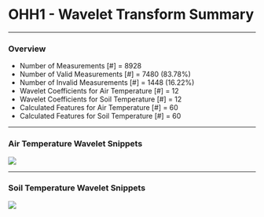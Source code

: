 # OHH1 - Wavelet Transform Summary

***

### Overview

- Number of Measurements [#] = 8928
- Number of Valid Measurements [#] = 7480 (83.78%)
- Number of Invalid Measurements [#] = 1448 (16.22%)
- Wavelet Coefficients for Air Temperature [#] = 12
- Wavelet Coefficients for Soil Temperature [#] = 12
- Calculated Features for Air Temperature [#] = 60
- Calculated Features for Soil Temperature [#] = 60

***

### Air Temperature Wavelet Snippets

![](OHH1_Air_Temperature_Wavelet_Snippets.png)

***

### Soil Temperature Wavelet Snippets

![](OHH1_Soil_Temperature_Wavelet_Snippets.png)

